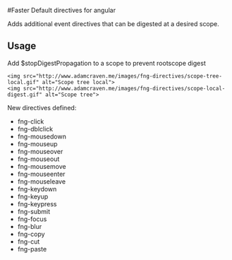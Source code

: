 #Faster Default directives for angular

Adds additional event directives that can be digested at a desired scope.

## Usage

Add $stopDigestPropagation to a scope to prevent rootscope digest

    <img src="http://www.adamcraven.me/images/fng-directives/scope-tree-local.gif" alt="Scope tree local">
    <img src="http://www.adamcraven.me/images/fng-directives/scope-local-digest.gif" alt="Scope tree">


New directives defined:

* fng-click
* fng-dblclick
* fng-mousedown
* fng-mouseup
* fng-mouseover
* fng-mouseout
* fng-mousemove
* fng-mouseenter
* fng-mouseleave
* fng-keydown
* fng-keyup
* fng-keypress
* fng-submit
* fng-focus
* fng-blur
* fng-copy
* fng-cut
* fng-paste